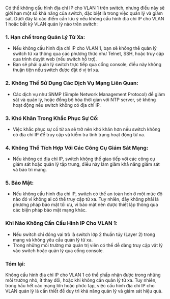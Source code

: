Có thể không cấu hình địa chỉ IP cho VLAN 1 trên switch, nhưng điều này sẽ giới hạn một số khả năng của switch, đặc biệt là trong việc quản lý và giám sát. Dưới đây là các điểm cần lưu ý nếu không cấu hình địa chỉ IP cho VLAN 1 hoặc bất kỳ VLAN quản lý nào trên switch:

### 1. **Hạn chế trong Quản Lý Từ Xa:**
   - Nếu không cấu hình địa chỉ IP cho VLAN 1, bạn sẽ không thể quản lý switch từ xa thông qua các phương thức như Telnet, SSH, hoặc truy cập qua trình duyệt web (nếu switch hỗ trợ).
   - Bạn sẽ phải quản lý switch trực tiếp qua cổng console, điều này không thuận tiện nếu switch được đặt ở vị trí xa.

### 2. **Không Thể Sử Dụng Các Dịch Vụ Mạng Liên Quan:**
   - Các dịch vụ như SNMP (Simple Network Management Protocol) để giám sát và quản lý, hoặc đồng bộ hóa thời gian với NTP server, sẽ không hoạt động nếu switch không có địa chỉ IP.

### 3. **Khó Khăn Trong Khắc Phục Sự Cố:**
   - Việc khắc phục sự cố từ xa sẽ trở nên khó khăn hơn nếu switch không có địa chỉ IP để truy cập và kiểm tra tình trạng hoạt động từ xa.

### 4. **Không Thể Tích Hợp Với Các Công Cụ Giám Sát Mạng:**
   - Nếu không có địa chỉ IP, switch không thể giao tiếp với các công cụ giám sát hoặc quản lý tập trung, điều này làm giảm khả năng giám sát và bảo trì mạng.

### 5. **Bảo Mật:**
   - Nếu không cấu hình địa chỉ IP, switch có thể an toàn hơn ở một mức độ nào đó vì không ai có thể truy cập từ xa. Tuy nhiên, đây không phải là phương pháp bảo mật tối ưu, vì bảo mật nên được thiết lập thông qua các biện pháp bảo mật mạng khác.

### Khi Nào Không Cần Cấu Hình IP Cho VLAN 1:
- Nếu switch chỉ đóng vai trò là switch lớp 2 thuần túy (Layer 2) trong mạng và không yêu cầu quản lý từ xa.
- Trong những môi trường mà quản trị viên có thể dễ dàng truy cập vật lý vào switch hoặc quản lý qua cổng console.

### Tóm lại:
Không cấu hình địa chỉ IP cho VLAN 1 có thể chấp nhận được trong những môi trường nhỏ, ít thay đổi, hoặc khi không cần quản lý từ xa. Tuy nhiên, trong hầu hết các mạng lớn hoặc phức tạp, việc cấu hình địa chỉ IP cho VLAN quản lý là cần thiết để duy trì khả năng quản lý và giám sát hiệu quả.
